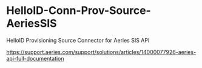 # HelloID-Conn-Prov-Source-AeriesSIS
HelloID Provisioning Source Connector for Aeries SIS API

https://support.aeries.com/support/solutions/articles/14000077926-aeries-api-full-documentation
